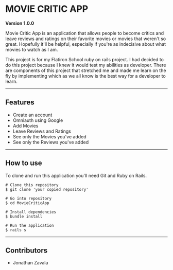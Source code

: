 # MOVIE CRITIC APP

**Version 1.0.0**

Movie Critic App is an application that allows people to become critics and leave reviews and ratings on their favorite movies or movies that weren't so great. Hopefully it'll be helpful, especially if you're as indecisive about what movies to watch as I am.

This project is for my Flatiron School ruby on rails project. I had decided to do this project because I knew it would test my abilities as developer. There are components of this project that stretched me and made me learn on the fly by implementing which as we all know is the best way for a developer to learn.

---
## Features

- Create an account
- Omniauth using Google
- Add Movies
- Leave Reviews and Ratings
- See only the Movies you've added
- See only the Reviews you've added

---

## How to use

To clone and run this application you'll need Git and Ruby on Rails.

```console
# Clone this repository
$ git clone 'your copied repository'

# Go into repository
$ cd MovieCriticApp

# Install dependencies
$ bundle install

# Run the application
$ rails s
```

---
## Contributors

- Jonathan Zavala

